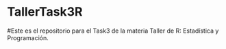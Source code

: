# TallerTask3R

#Este es el repositorio para el Task3 de la materia Taller de R: Estadística y Programación.
